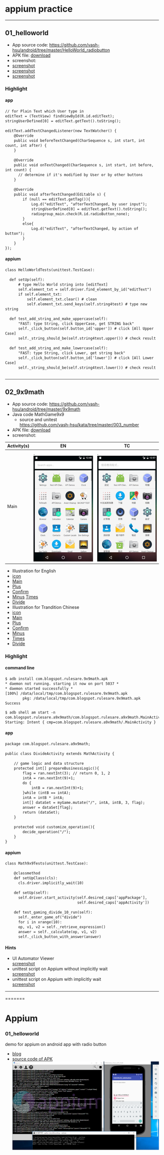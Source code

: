 # appium practice
---


## 01_helloworld

* App source code: https://github.com/vash-hsu/android/tree/master/HelloWorld_radiobutton
* APK file: [download](01_helloworld/com.blogspot.rulesare.helloworld_radiobutton.apk)
* screenshot:
 * [screenshot](01_helloworld/illustration_01/version_1-1.PNG)
 * [screenshot](01_helloworld/illustration_01/version_1-2.PNG)
 * [screenshot](01_helloworld/illustration_01/version_2.PNG)

### Highlight

#### app
```
// for Plain Text which User type in
editText = (TextView) findViewById(R.id.editText);
stringUserDefined[0] = editText.getText().toString();

editText.addTextChangedListener(new TextWatcher() {
    @Override
    public void beforeTextChanged(CharSequence s, int start, int count, int after) {
    }

    @Override
    public void onTextChanged(CharSequence s, int start, int before, int count) {
	  // determine if it's modified by User or by other buttons
    }

    @Override
    public void afterTextChanged(Editable s) {
		if (null == editText.getTag()){
			Log.d("editText", "afterTextChanged, by user input");
			stringUserDefined[0] = editText.getText().toString();
			radiogroup_main.check(R.id.radioButton_none);
		}
		else{
			Log.d("editText", "afterTextChanged, by action of button");
		}
	}
});
```
#### appium
```
class HelloWorldTests(unittest.TestCase):

  def setUp(self):
      # type Hello World string into [editText]
      self.element_txt = self.driver.find_element_by_id("editText")
      if self.element_txt:
          self.element_txt.clear() # clean
          self.element_txt.send_keys(self.string4test) # type new string

  def test_add_string_and_make_uppercase(self):
      "FAST: type String, click UpperCase, get STRING back"
      self._click_button(self.button_id['upper']) # click [All Upper Case]
      self._string_should_be(self.string4test.upper()) # check result

  def test_add_string_and_make_lowercase(self):
      "FAST: type String, click Lower, get string back"
      self._click_button(self.button_id['lower']) # click [All Lower Case]
      self._string_should_be(self.string4test.lower()) # check result


```
---

## 02_9x9math
* App source code: https://github.com/vash-hsu/android/tree/master/9x9math
 * Java code MathGame9x9
   *  source and unitest  
    https://github.com/vash-hsu/kata/tree/master/003_number
* APK file: [download](02_9x9math/com.blogspot.rulesare.9x9math.apk)
* screenshot:

| Activity(s) | EN | TC |  
|---|---|---|  
| Main | . ![animation](02_9x9math/illustration_01/animation.gif) | . ![animation](02_9x9math/illustration_02/animation.gif) |  

* Illustration for English
 * [icon](02_9x9math/illustration_01/0_app_icon.png)
 * [Main](02_9x9math/illustration_01/1_main.png)
 * [Plus](02_9x9math/illustration_01/2_plus.png)
 * [Confirm](02_9x9math/illustration_01/2_plus_confirm.png)
 * [Minus](02_9x9math/illustration_01/3_minus.png) [Times](02_9x9math/illustration_01/4_times.png)
 * [Divide](02_9x9math/illustration_01/5_divide.png)  
* Illustration for Trandition Chinese
 * [icon](02_9x9math/illustration_02/0_app_icon.png)
 * [Main](02_9x9math/illustration_02/1_main.png)
 * [Plus](02_9x9math/illustration_02/2_plus.png)
 * [Confirm](02_9x9math/illustration_02/2_plus_confirm.png)
 * [Minus](02_9x9math/illustration_02/3_minus.png)
 * [Times](02_9x9math/illustration_02/4_times.png)
 * [Divide](02_9x9math/illustration_02/5_divide.png)  


### Highlight

#### command line
```
$ adb install com.blogspot.rulesare.9x9math.apk
* daemon not running. starting it now on port 5037 *
* daemon started successfully *
[100%] /data/local/tmp/com.blogspot.rulesare.9x9math.apk
        pkg: /data/local/tmp/com.blogspot.rulesare.9x9math.apk
Success
```
```
$ adb shell am start -n com.blogspot.rulesare.a9x9math/com.blogspot.rulesare.a9x9math.MainActivity
Starting: Intent { cmp=com.blogspot.rulesare.a9x9math/.MainActivity }
```


#### app
```
package com.blogspot.rulesare.a9x9math;

public class DivideActivity extends MathActivity {

    // game logic and data structure
    protected int[] prepareBusinessLogic(){
        flag = ran.nextInt(3); // return 0, 1, 2
        intA = ran.nextInt(9)+1;
        do {
            intB = ran.nextInt(9)+1;
        }while (intB == intA);
        intA = intB * intA;
        int[] dataSet = myGame.mutate("/", intA, intB, 3, flag);
        answer = dataSet[flag];
        return (dataSet);
    }

    protected void customize_operation(){
        decide_operation("/");
    }
}

```
#### appium
```
class Math9x9Tests(unittest.TestCase):

    @classmethod
    def setUpClass(cls):
      cls.driver.implicitly_wait(10)

    def setUp(self):
      self.driver.start_activity(self.desired_caps['appPackage'],
                                 self.desired_caps['appActivity'])

    def test_gaming_divide_10_run(self):
      self._enter_game_of("divide")
      for i in xrange(10):
      op, v1, v2 = self._retrieve_expression()
      answer = self._calculate(op, v1, v2)
      self._click_button_with_answer(answer)

```


#### Hints
* UI Automator Viewer  
[screenshot](02_9x9math/illustration_03/ui_automator_viewer.png)
* unittest script on Appium without implicitly wait  
[screenshot](02_9x9math/illustration_03/without_implicitly_wait.png)
* unittest script on Appium with implicitly wait  
[screenshot](02_9x9math/illustration_03/with_implicitly_wait.png)

---
=======

# Appium

### 01_helloworld ###
demo for appium on android app with radio button  
* [blog](http://katazen.blogspot.tw/2016/09/0182-android-radio-button-example-ui.html)  
* [source code of APK](https://github.com/vash-hsu/android/tree/master/HelloWorld_radiobutton)  
![screenshot of appium](01_helloworld/illustration_01/version_1-1.PNG)
